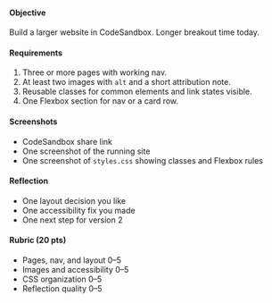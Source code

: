 #### Objective

Build a larger website in CodeSandbox. Longer breakout time today.

#### Requirements

1. Three or more pages with working nav.
2. At least two images with `alt` and a short attribution note.
3. Reusable classes for common elements and link states visible.
4. One Flexbox section for nav or a card row.

#### Screenshots

- CodeSandbox share link
- One screenshot of the running site
- One screenshot of `styles.css` showing classes and Flexbox rules

#### Reflection

- One layout decision you like
- One accessibility fix you made
- One next step for version 2

#### Rubric (20 pts)

- Pages, nav, and layout 0–5
- Images and accessibility 0–5
- CSS organization 0–5
- Reflection quality 0–5

